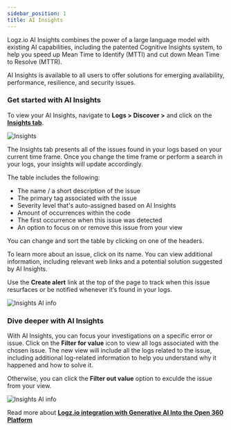 ```yaml
---
sidebar_position: 1
title: AI Insights
---
```


Logz.io AI Insights combines the power of a large language model with existing AI capabilities, including the patented Cognitive Insights system, to help you speed up Mean Time to Identify (MTTI) and cut down Mean Time to Resolve (MTTR).

AI Insights is available to all users to offer solutions for emerging availability, performance, resilience, and security issues.

### Get started with AI Insights 

To view your AI Insights, navigate to **Logs > Discover >** and click on the **[Insights tab](https://app.logz.io/#/dashboard/osd/discover/)**. 

![Insights](https://dytvr9ot2sszz.cloudfront.net/logz-docs/insights/insights-tab.png)

The Insights tab presents all of the issues found in your logs based on your current time frame. Once you change the time frame or perform a search in your logs, your insights will update accordingly.

The table includes the following:

* The name / a short description of the issue
* The primary tag associated with the issue
* Severity level that's auto-assigned based on AI Insights
* Amount of occurrences within the code
* The first occurrence when this issue was detected
* An option to focus on or remove this issue from your view

You can change and sort the table by clicking on one of the headers.

To learn more about an issue, click on its name. You can view additional information, including relevant web links and a potential solution suggested by AI Insights.

Use the **Create alert** link at the top of the page to track when this issue resurfaces or be notified whenever it’s found in your logs.

![Insights AI info](https://dytvr9ot2sszz.cloudfront.net/logz-docs/insights/insights-tab.gif)

### Dive deeper with AI Insights 

With AI Insights, you can focus your investigations on a specific error or issue. Click on the **Filter for value** icon to view all logs associated with the chosen issue. The new view will include all the logs related to the issue, including additional log-related information to help you understand why it happened and how to solve it.

Otherwise, you can click the **Filter out value** option to exculde the issue from your view.

![Insights AI info](https://dytvr9ot2sszz.cloudfront.net/logz-docs/insights/filter-out-insights.gif)

Read more about **[Logz.io integration with Generative AI Into the Open 360 Platform](https://logz.io/news-posts/logzio-integrates-generative-ai-open-360/)**
